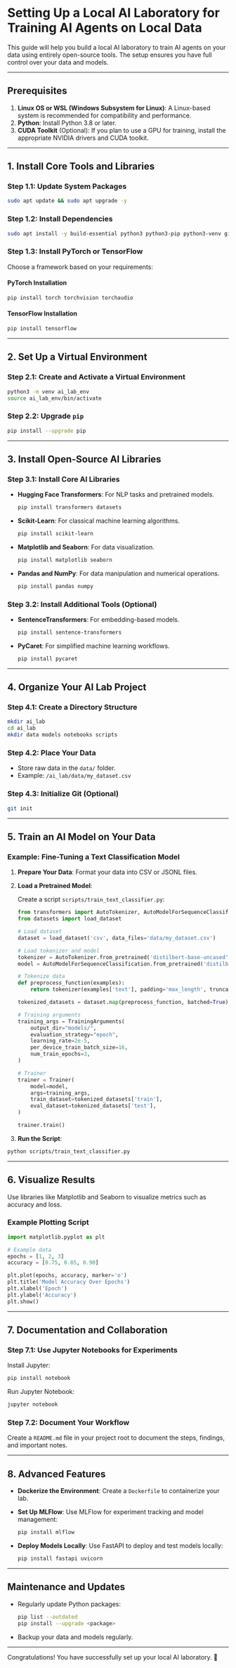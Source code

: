 # Setting Up a Local AI Laboratory for Training AI Agents on Local Data

This guide will help you build a local AI laboratory to train AI agents on your data using entirely open-source tools. The setup ensures you have full control over your data and models.

---

## Prerequisites

1. **Linux OS or WSL (Windows Subsystem for Linux)**: A Linux-based system is recommended for compatibility and performance.
2. **Python**: Install Python 3.8 or later.
3. **CUDA Toolkit** (Optional): If you plan to use a GPU for training, install the appropriate NVIDIA drivers and CUDA toolkit.

---

## 1. Install Core Tools and Libraries

### Step 1.1: Update System Packages

```bash
sudo apt update && sudo apt upgrade -y
```

### Step 1.2: Install Dependencies

```bash
sudo apt install -y build-essential python3 python3-pip python3-venv git
```

### Step 1.3: Install PyTorch or TensorFlow

Choose a framework based on your requirements:

#### PyTorch Installation
```bash
pip install torch torchvision torchaudio
```

#### TensorFlow Installation
```bash
pip install tensorflow
```

---

## 2. Set Up a Virtual Environment

### Step 2.1: Create and Activate a Virtual Environment
```bash
python3 -m venv ai_lab_env
source ai_lab_env/bin/activate
```

### Step 2.2: Upgrade `pip`
```bash
pip install --upgrade pip
```

---

## 3. Install Open-Source AI Libraries

### Step 3.1: Install Core AI Libraries

- **Hugging Face Transformers**: For NLP tasks and pretrained models.
  ```bash
  pip install transformers datasets
  ```

- **Scikit-Learn**: For classical machine learning algorithms.
  ```bash
  pip install scikit-learn
  ```

- **Matplotlib and Seaborn**: For data visualization.
  ```bash
  pip install matplotlib seaborn
  ```

- **Pandas and NumPy**: For data manipulation and numerical operations.
  ```bash
  pip install pandas numpy
  ```

### Step 3.2: Install Additional Tools (Optional)

- **SentenceTransformers**: For embedding-based models.
  ```bash
  pip install sentence-transformers
  ```

- **PyCaret**: For simplified machine learning workflows.
  ```bash
  pip install pycaret
  ```

---

## 4. Organize Your AI Lab Project

### Step 4.1: Create a Directory Structure

```bash
mkdir ai_lab
cd ai_lab
mkdir data models notebooks scripts
```

### Step 4.2: Place Your Data
- Store raw data in the `data/` folder.
- Example: `/ai_lab/data/my_dataset.csv`

### Step 4.3: Initialize Git (Optional)

```bash
git init
```

---

## 5. Train an AI Model on Your Data

### Example: Fine-Tuning a Text Classification Model

1. **Prepare Your Data**: Format your data into CSV or JSONL files.

2. **Load a Pretrained Model**:

   Create a script `scripts/train_text_classifier.py`:

   ```python
   from transformers import AutoTokenizer, AutoModelForSequenceClassification, Trainer, TrainingArguments
   from datasets import load_dataset

   # Load dataset
   dataset = load_dataset('csv', data_files='data/my_dataset.csv')

   # Load tokenizer and model
   tokenizer = AutoTokenizer.from_pretrained('distilbert-base-uncased')
   model = AutoModelForSequenceClassification.from_pretrained('distilbert-base-uncased', num_labels=2)

   # Tokenize data
   def preprocess_function(examples):
       return tokenizer(examples['text'], padding='max_length', truncation=True)

   tokenized_datasets = dataset.map(preprocess_function, batched=True)

   # Training arguments
   training_args = TrainingArguments(
       output_dir="models/",
       evaluation_strategy="epoch",
       learning_rate=2e-5,
       per_device_train_batch_size=16,
       num_train_epochs=3,
   )

   # Trainer
   trainer = Trainer(
       model=model,
       args=training_args,
       train_dataset=tokenized_datasets['train'],
       eval_dataset=tokenized_datasets['test'],
   )

   trainer.train()
   ```

3. **Run the Script**:

```bash
python scripts/train_text_classifier.py
```

---

## 6. Visualize Results

Use libraries like Matplotlib and Seaborn to visualize metrics such as accuracy and loss.

### Example Plotting Script

```python
import matplotlib.pyplot as plt

# Example data
epochs = [1, 2, 3]
accuracy = [0.75, 0.85, 0.90]

plt.plot(epochs, accuracy, marker='o')
plt.title('Model Accuracy Over Epochs')
plt.xlabel('Epoch')
plt.ylabel('Accuracy')
plt.show()
```

---

## 7. Documentation and Collaboration

### Step 7.1: Use Jupyter Notebooks for Experiments

Install Jupyter:
```bash
pip install notebook
```
Run Jupyter Notebook:
```bash
jupyter notebook
```

### Step 7.2: Document Your Workflow

Create a `README.md` file in your project root to document the steps, findings, and important notes.

---

## 8. Advanced Features

- **Dockerize the Environment**:
  Create a `Dockerfile` to containerize your lab.

- **Set Up MLFlow**:
  Use MLFlow for experiment tracking and model management:
  ```bash
  pip install mlflow
  ```

- **Deploy Models Locally**:
  Use FastAPI to deploy and test models locally:
  ```bash
  pip install fastapi uvicorn
  ```

---

## Maintenance and Updates
- Regularly update Python packages:
  ```bash
  pip list --outdated
  pip install --upgrade <package>
  ```
- Backup your data and models regularly.

---

Congratulations! You have successfully set up your local AI laboratory. 🎉
